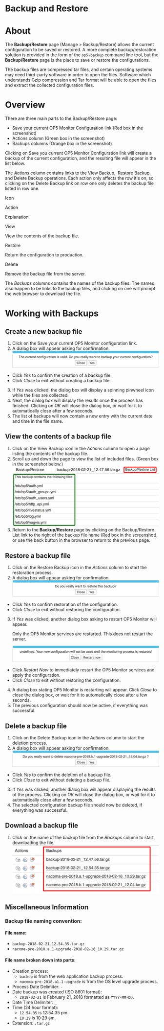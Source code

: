 # Backup and Restore

# About

The **Backup/Restore** page (Manage \> Backup/Restore) allows the current configuration to be saved or restored. A more complete backup/restoration solution is provided in the form of the `op5-backup` command line tool, but the **Backup/Restore** page is the place to save or restore the configurations.

The backup files are compressed tar files, and certain operating systems may need third-party software in order to open the files. Software which understands Gzip compression and Tar format will be able to open the files and extract the collected configuration files.

# Overview

There are three main parts to the Backup/Restore page:

- Save your current OP5 Monitor Configuration link (Red box in the screenshot)
- Actions column (Green box in the screenshot)
- Backups columns (Orange box in the screenshot)

Clicking on Save you current OP5 Monitor Configuration link will create a backup of the current configuration, and the resulting file will appear in the list below.

The *Actions* column contains links to the View Backup,  Restore Backup, and Delete Backup operations. Each action only affects the row it's on, so clicking on the Delete Backup link on row one only deletes the backup file listed in row one.

Icon

Action

Explanation

View

View the contents of the backup file.

Restore

Return the configuration to production.

Delete

Remove the backup file from the server.

The *Backups* columns contains the names of the backup files. The names also happen to be links to the backup files, and clicking on one will prompt the web browser to download the file.

# Working with Backups

## Create a new backup file

1. Click on the Save your current OP5 Monitor configuration link.
2. A dialog box will appear asking for confirmation.
    ![](attachments/16482336/23793016.png)
  - Click *Yes* to confirm the creation of a backup file.
  - Click *Close* to exit without creating a backup file.

3. If *Yes* was clicked, the dialog box will display a spinning pinwheel icon while the files are collected.
4. Next, the dialog box will display the results once the process has finished. Clicking on *OK* will close the dialog box, or wait for it to automatically close after a few seconds.
5. The list of backups will now contain a new entry with the current date and time in the file name.

## View the contents of a backup file

1. Click on the View Backup icon in the *Actions* column to open a page listing the contents of the backup file.
2. Scroll up and down the page to view the list of included files. (Green box in the screenshot below.)
    ![](attachments/16482336/23793023.png)
3. Return to the **Backup/Restore** page by clicking on the Backup/Restore List link to the right of the backup file name (Red box in the screenshot), or use the back button in the browser to return to the previous page.

## Restore a backup file

1. Click on the Restore Backup icon in the *Actions* column to start the restoration process.
2. A dialog box will appear asking for confirmation.
    ![](attachments/16482336/23793020.png)
  - Click *Yes* to confirm restoration of the configuration.
  - Click *Close* to exit without restoring the configuration.

3. If *Yes* was clicked, another dialog box asking to restart OP5 Monitor will appear.

    Only the OP5 Monitor services are restarted. This does not restart the server.

    ![](attachments/16482336/23793021.png)

  - Click *Restart Now* to immediately restart the OP5 Monitor services and apply the configuration.
  - Click *Close* to exit without restoring the configuration.

4. A dialog box stating OP5 Monitor is restarting will appear. Click *Close* to close the dialog box, or wait for it to automatically close after a few seconds.
5. The previous configuration should now be active, if everything was successful.

## Delete a backup file

1. Click on the Delete Backup icon in the *Actions* column to start the deletion process.
2. A dialog box will appear asking for confirmation.
    ![](attachments/16482336/23793024.png)
  - Click *Yes* to confirm the deletion of a backup file.
  - Click *Close* to exit without deleting a backup file.

3. If *Yes* was clicked, another dialog box will appear displaying the results of the process. Clicking on *OK* will close the dialog box, or wait for it to automatically close after a few seconds.
4. The selected configuration backup file should now be deleted, if everything was successful.

## Download a backup file

1. Click on the name of the backup file from the *Backups* column to start downloading the file.
    ![](attachments/16482336/23793022.png)

## Miscellaneous Information

### Backup file naming convention:

#### File name:

- `backup-2018-02-21_12.54.35.tar.gz`
- `nacoma-pre-2018.a.1-upgrade-2018-02-16_10.29.tar.gz`

#### File name broken down into parts:

- Creation process:
  - `backup` is from the web application backup process.
  - `nacoma-pre-2018.a1.1-upgrade` is from the OS level upgrade process.
- Process Date Delimiter: `-`
- Date backup was created (ISO 8601 format):
  - `2018-02-21` is February 21, 2018 formatted as `YYYY-MM-DD`.
- Date Time Delimiter: `_`
- Time (24 hour format):
  - `12.54.35` is 12:54.35 pm.
  - `10.29` is 10:29 am.
- Extension: `.tar.gz`
